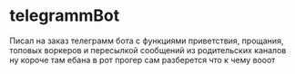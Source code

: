 # telegrammBot
Писал на заказ телеграмм бота с функциями приветствия, прощания, топовых воркеров и пересылкой сообщений из родительских каналов 
ну короче там ебана в рот 
прогер сам разберется что к чему
вооот 
